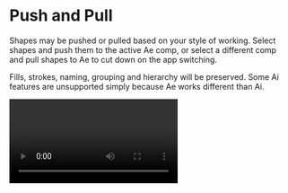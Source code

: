 # Push and Pull

Shapes may be pushed or pulled based on your style of working. Select shapes and push them to the active Ae comp, or select a different comp and pull shapes to Ae to cut down on the app switching.  

Fills, strokes, naming, grouping and hierarchy will be preserved. Some Ai features are unsupported simply because Ae works different than Ai.

<Video url="https://www.youtube.com/embed/sP95Xab0i6k" />

## Ai → Ae

This is the core mechanic of Overlord. Select the shapes you want in Ai, regardless of layering, and transfer them to Ae. 

This process may be modified by the [small switches](./modifiers) next to Push and Pull to explode shapes to layers, detect parametric ellipses and rectangles, and more. 

### Modifier keys
Holding SHIFT will add selected AI shapes to the selected AE layers.



## Ae → Ai
Overlord is first of all a tool for After Effects, so priority is given to the transfer of Ai shapes to Ae. The vector editing tools in Ai are a lot easier to use than twirling menus in shape layers so Overlord allows you to send shape layers back to Ai for editing. This will effectively allow Illustrator to be used as the drawing interface for shape layers. 

### Modifier keys

Holding **ALT** will clear the AI document before adding sending shapes to it. It's a good idea to create a new dedicated document if this is how you plan to work. 